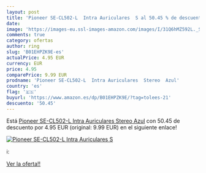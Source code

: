 ```yaml
---
layout: post
title: 'Pioneer SE-CL502-L  Intra Auriculares  S al 50.45 % de descuento'
date: 
image: 'https://images-eu.ssl-images-amazon.com/images/I/31Q6hMZ592L._SL200_.jpg'
comments: true
category: ofertas
author: ring
slug: 'B01EHPZK9E-es'
actualPrice: 4.95 EUR
currency: EUR
price: 4.95
comparePrice: 9.99 EUR
prodname: 'Pioneer SE-CL502-L  Intra Auriculares  Stereo  Azul'
country: 'es'
flag: '🇪🇸'
buyurl: 'https://www.amazon.es/dp/B01EHPZK9E/?tag=tolees-21'
descuento: '50.45'
---
```


Está [Pioneer SE-CL502-L  Intra Auriculares  Stereo  Azul](https://www.amazon.es/dp/B01EHPZK9E/?tag=tolees-21) con 50.45 de descuento por 4.95 EUR (original: 9.99 EUR) en el siguiente enlace!

[![Pioneer SE-CL502-L  Intra Auriculares  S](https://images-eu.ssl-images-amazon.com/images/I/31Q6hMZ592L._SL200_.jpg)](https://www.amazon.es/dp/B01EHPZK9E/?tag=tolees-21)

ℹ️:


[Ver la oferta!!](https://www.amazon.es/dp/B01EHPZK9E/?tag=tolees-21)
